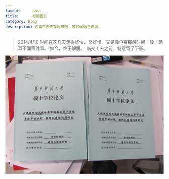 ```yaml
---
layout:     post
title:      标题很长
category: blog
description: 这篇日志先存起来吧，等时候适合再发。
---
```



>2014/4/10
时间在这几天走得好快，又好慢。又是像电赛那段时间一般，两耳不闻窗外事。
如今，终于解脱。
临交上去之前，特意留了下影。

![](../images/other/thesis.jpg)



